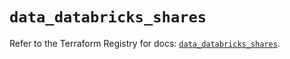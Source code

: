 # `data_databricks_shares`

Refer to the Terraform Registry for docs: [`data_databricks_shares`](https://registry.terraform.io/providers/databricks/databricks/1.79.0/docs/data-sources/shares).
